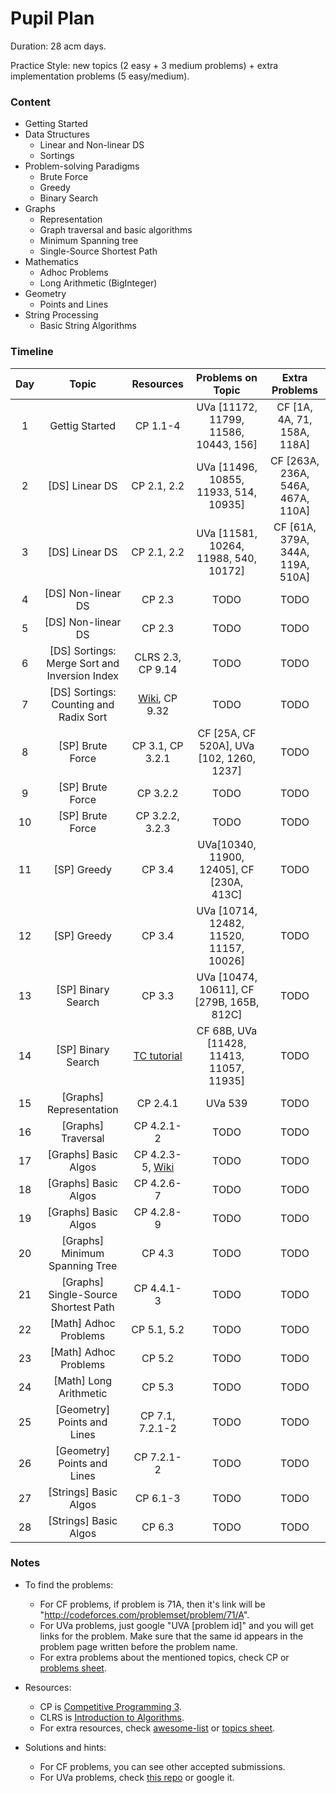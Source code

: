 # Pupil Plan

Duration: 28 acm days.

Practice Style: new topics (2 easy + 3 medium problems) + extra implementation problems (5 easy/medium).

### Content

- Getting Started
- Data Structures
    - Linear and Non-linear DS
    - Sortings
- Problem-solving Paradigms
    - Brute Force
    - Greedy
    - Binary Search
- Graphs
    - Representation
    - Graph traversal and basic algorithms
    - Minimum Spanning tree
    - Single-Source Shortest Path
- Mathematics
    - Adhoc Problems
    - Long Arithmetic (BigInteger)
- Geometry
    - Points and Lines
- String Processing
    - Basic String Algorithms
    
### Timeline

| Day           | Topic         | Resources  | Problems on Topic | Extra Problems |
| :-----------: |:-------------:| :---------:|:-----------------:|:--------------:|
| 1 | Gettig Started | CP 1.1-4 |  UVa [11172, 11799, 11586, 10443, 156] | CF [1A, 4A, 71, 158A, 118A] |
| 2 | [DS] Linear DS | CP 2.1, 2.2| UVa [11496, 10855, 11933, 514, 10935] | CF [263A, 236A, 546A, 467A, 110A] |
| 3 | [DS] Linear DS | CP 2.1, 2.2 | UVa [11581, 10264, 11988, 540, 10172] | CF [61A, 379A, 344A, 119A, 510A] |
| 4 | [DS] Non-linear DS | CP 2.3 | TODO | TODO |
| 5 | [DS] Non-linear DS | CP 2.3 | TODO | TODO |
| 6 | [DS] Sortings: Merge Sort and Inversion Index | CLRS 2.3, CP 9.14 | TODO | TODO |
| 7 | [DS] Sortings: Counting and Radix Sort | [Wiki](https://en.wikipedia.org/wiki/Counting_sort), CP 9.32 | TODO | TODO |
| 8 | [SP] Brute Force | CP 3.1, CP 3.2.1| CF [25A, CF 520A], UVa [102, 1260, 1237] | TODO |
| 9 | [SP] Brute Force | CP 3.2.2 | TODO | TODO |
| 10 | [SP] Brute Force | CP 3.2.2, 3.2.3 | TODO | TODO |
| 11 | [SP] Greedy | CP 3.4 | UVa[10340, 11900, 12405], CF [230A, 413C] | TODO |
| 12 | [SP] Greedy | CP 3.4 | UVa [10714, 12482, 11520, 11157, 10026] | TODO |
| 13 | [SP] Binary Search | CP 3.3 | UVa [10474, 10611], CF [279B, 165B, 812C] | TODO |
| 14 | [SP] Binary Search | [TC tutorial](https://www.topcoder.com/community/data-science/data-science-tutorials/binary-search/) | CF 68B, UVa [11428, 11413, 11057, 11935] | TODO |
| 15 | [Graphs] Representation | CP 2.4.1 | UVa 539 | TODO |
| 16 | [Graphs] Traversal | CP 4.2.1-2 | TODO | TODO |
| 17 | [Graphs] Basic Algos | CP 4.2.3-5, [Wiki](https://en.wikipedia.org/wiki/Topological_sorting) | TODO | TODO |
| 18 | [Graphs] Basic Algos | CP 4.2.6-7 | TODO | TODO |
| 19 | [Graphs] Basic Algos | CP 4.2.8-9 | TODO | TODO |
| 20 | [Graphs] Minimum Spanning Tree | CP 4.3 | TODO | TODO |
| 21 | [Graphs] Single-Source Shortest Path | CP 4.4.1-3 | TODO | TODO |
| 22 | [Math] Adhoc Problems | CP 5.1, 5.2 | TODO | TODO |
| 23 | [Math] Adhoc Problems | CP 5.2 | TODO | TODO |
| 24 | [Math] Long Arithmetic | CP 5.3 | TODO | TODO |
| 25 | [Geometry] Points and Lines | CP 7.1, 7.2.1-2 | TODO | TODO |
| 26 | [Geometry] Points and Lines | CP 7.2.1-2 | TODO | TODO |
| 27 | [Strings] Basic Algos | CP 6.1-3 | TODO | TODO |
| 28 | [Strings] Basic Algos | CP 6.3 | TODO | TODO |

### Notes
- To find the problems:
    - For CF problems, if problem is 71A, then it's link will be "http://codeforces.com/problemset/problem/71/A".
    - For UVa problems, just google "UVA [problem id]" and you will get links for the problem. Make sure that the same id appears in the problem page written before the problem name.
    - For extra problems about the mentioned topics, check CP or [problems sheet](https://docs.google.com/spreadsheets/d/1blSbPr1pAFZSzlAi2IVdTeytz2yO7Ejx9SeQWOSxY0w).
    
- Resources:
    - CP is [Competitive Programming 3](https://cpbook.net/).
    - CLRS is [Introduction to Algorithms](https://mitpress.mit.edu/books/introduction-algorithms).
    - For extra resources, check [awesome-list](https://github.com/lnishan/awesome-competitive-programming) or [topics sheet](https://docs.google.com/spreadsheets/d/1tLEm58_2bQgM7qhATSjN0fGbdLLtaOCjUFnTGniHbjI).
    
- Solutions and hints:
    - For CF problems, you can see other accepted submissions.
    - For UVa problems, check [this repo](https://github.com/AhmadElsagheer/UVa-Solutions) or google it.
    
